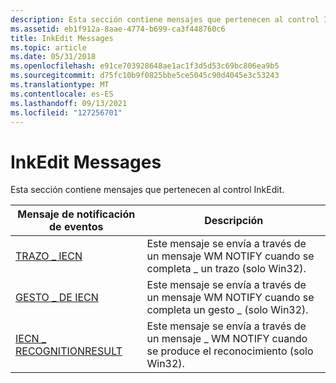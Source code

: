 ```yaml
---
description: Esta sección contiene mensajes que pertenecen al control InkEdit.
ms.assetid: eb1f912a-8aae-4774-b699-ca3f448760c6
title: InkEdit Messages
ms.topic: article
ms.date: 05/31/2018
ms.openlocfilehash: e91ce703928648ae1ac1f3d5d53c69bc806ea9b5
ms.sourcegitcommit: d75fc10b9f0825bbe5ce5045c90d4045e3c53243
ms.translationtype: MT
ms.contentlocale: es-ES
ms.lasthandoff: 09/13/2021
ms.locfileid: "127256701"
---
```

# <a name="inkedit-messages"></a>InkEdit Messages

Esta sección contiene mensajes que pertenecen al control InkEdit.



| Mensaje de notificación de eventos                                   | Descripción                                                                                            |
|--------------------------------------------------------------|--------------------------------------------------------------------------------------------------------|
| [TRAZO \_ IECN](inkedit-messages--win32-only-.md)            | Este mensaje se envía a través de un mensaje WM NOTIFY cuando se completa \_ un trazo (solo Win32).<br/>  |
| [GESTO \_ DE IECN](inkedit-messages--win32-only-.md)           | Este mensaje se envía a través de un mensaje WM NOTIFY cuando se completa un gesto \_ (solo Win32).<br/> |
| [IECN \_ RECOGNITIONRESULT](inkedit-messages--win32-only-.md) | Este mensaje se envía a través de un mensaje \_ WM NOTIFY cuando se produce el reconocimiento (solo Win32).<br/>     |



 

 

 





